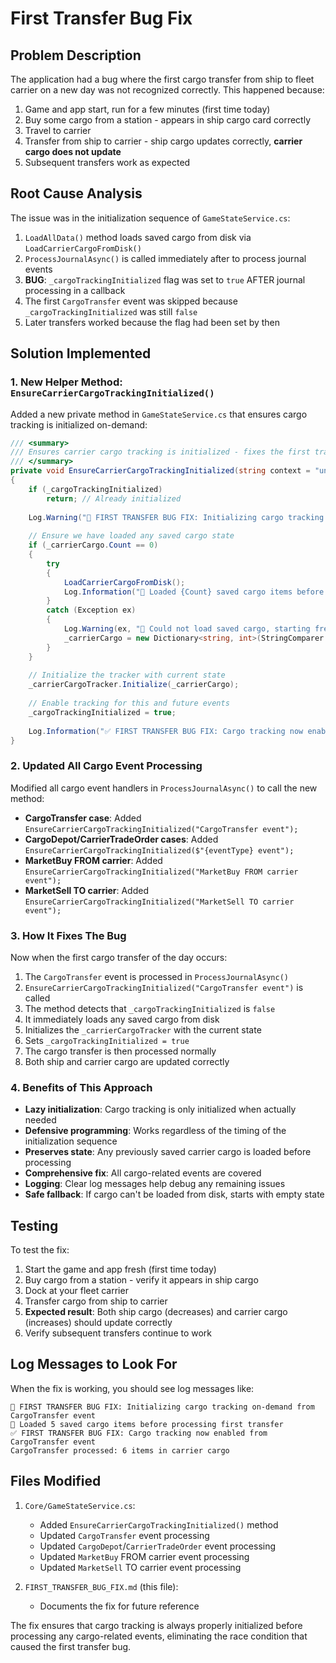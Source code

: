 # First Transfer Bug Fix

## Problem Description
The application had a bug where the first cargo transfer from ship to fleet carrier on a new day was not recognized correctly. This happened because:

1. Game and app start, run for a few minutes (first time today)
2. Buy some cargo from a station - appears in ship cargo card correctly
3. Travel to carrier
4. Transfer from ship to carrier - ship cargo updates correctly, **carrier cargo does not update**
5. Subsequent transfers work as expected

## Root Cause Analysis
The issue was in the initialization sequence of `GameStateService.cs`:

1. `LoadAllData()` method loads saved cargo from disk via `LoadCarrierCargoFromDisk()`
2. `ProcessJournalAsync()` is called immediately after to process journal events
3. **BUG**: `_cargoTrackingInitialized` flag was set to `true` AFTER journal processing in a callback
4. The first `CargoTransfer` event was skipped because `_cargoTrackingInitialized` was still `false`
5. Later transfers worked because the flag had been set by then

## Solution Implemented

### 1. New Helper Method: `EnsureCarrierCargoTrackingInitialized()`
Added a new private method in `GameStateService.cs` that ensures cargo tracking is initialized on-demand:

```csharp
/// <summary>
/// Ensures carrier cargo tracking is initialized - fixes the first transfer bug
/// </summary>
private void EnsureCarrierCargoTrackingInitialized(string context = "unknown")
{
    if (_cargoTrackingInitialized)
        return; // Already initialized
        
    Log.Warning("🔧 FIRST TRANSFER BUG FIX: Initializing cargo tracking on-demand from {Context}", context);
    
    // Ensure we have loaded any saved cargo state
    if (_carrierCargo.Count == 0)
    {
        try
        {
            LoadCarrierCargoFromDisk();
            Log.Information("🔧 Loaded {Count} saved cargo items before processing first transfer", _carrierCargo.Count);
        }
        catch (Exception ex)
        {
            Log.Warning(ex, "🔧 Could not load saved cargo, starting fresh");
            _carrierCargo = new Dictionary<string, int>(StringComparer.OrdinalIgnoreCase);
        }
    }
    
    // Initialize the tracker with current state
    _carrierCargoTracker.Initialize(_carrierCargo);
    
    // Enable tracking for this and future events
    _cargoTrackingInitialized = true;
    
    Log.Information("✅ FIRST TRANSFER BUG FIX: Cargo tracking now enabled from {Context}", context);
}
```

### 2. Updated All Cargo Event Processing
Modified all cargo event handlers in `ProcessJournalAsync()` to call the new method:

- **CargoTransfer case**: Added `EnsureCarrierCargoTrackingInitialized("CargoTransfer event");`
- **CargoDepot/CarrierTradeOrder cases**: Added `EnsureCarrierCargoTrackingInitialized($"{eventType} event");`
- **MarketBuy FROM carrier**: Added `EnsureCarrierCargoTrackingInitialized("MarketBuy FROM carrier event");`
- **MarketSell TO carrier**: Added `EnsureCarrierCargoTrackingInitialized("MarketSell TO carrier event");`

### 3. How It Fixes The Bug

Now when the first cargo transfer of the day occurs:

1. The `CargoTransfer` event is processed in `ProcessJournalAsync()`
2. `EnsureCarrierCargoTrackingInitialized("CargoTransfer event")` is called
3. The method detects that `_cargoTrackingInitialized` is `false`
4. It immediately loads any saved cargo from disk
5. Initializes the `_carrierCargoTracker` with the current state
6. Sets `_cargoTrackingInitialized = true`
7. The cargo transfer is then processed normally
8. Both ship and carrier cargo are updated correctly

### 4. Benefits of This Approach

- **Lazy initialization**: Cargo tracking is only initialized when actually needed
- **Defensive programming**: Works regardless of the timing of the initialization sequence
- **Preserves state**: Any previously saved carrier cargo is loaded before processing
- **Comprehensive fix**: All cargo-related events are covered
- **Logging**: Clear log messages help debug any remaining issues
- **Safe fallback**: If cargo can't be loaded from disk, starts with empty state

## Testing

To test the fix:

1. Start the game and app fresh (first time today)
2. Buy cargo from a station - verify it appears in ship cargo
3. Dock at your fleet carrier
4. Transfer cargo from ship to carrier
5. **Expected result**: Both ship cargo (decreases) and carrier cargo (increases) should update correctly
6. Verify subsequent transfers continue to work

## Log Messages to Look For

When the fix is working, you should see log messages like:
```
🔧 FIRST TRANSFER BUG FIX: Initializing cargo tracking on-demand from CargoTransfer event
🔧 Loaded 5 saved cargo items before processing first transfer
✅ FIRST TRANSFER BUG FIX: Cargo tracking now enabled from CargoTransfer event
CargoTransfer processed: 6 items in carrier cargo
```

## Files Modified

1. `Core/GameStateService.cs`:
   - Added `EnsureCarrierCargoTrackingInitialized()` method
   - Updated `CargoTransfer` event processing
   - Updated `CargoDepot`/`CarrierTradeOrder` event processing
   - Updated `MarketBuy` FROM carrier event processing
   - Updated `MarketSell` TO carrier event processing

2. `FIRST_TRANSFER_BUG_FIX.md` (this file):
   - Documents the fix for future reference

The fix ensures that cargo tracking is always properly initialized before processing any cargo-related events, eliminating the race condition that caused the first transfer bug.
